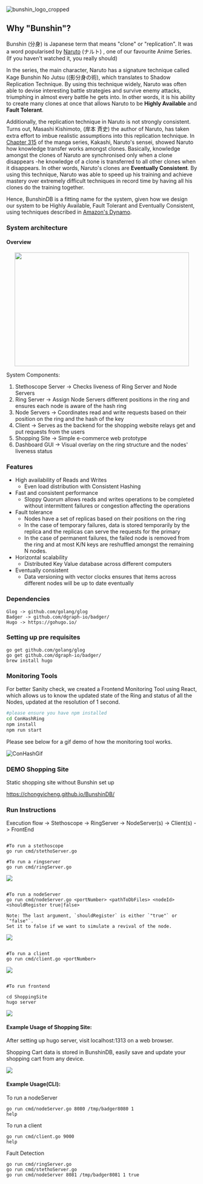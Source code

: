 

![bunshin_logo_cropped](./pics_gifs/bunshin_logo_cropped.png)

## Why "Bunshin"?

Bunshin (分身) is Japanese term that means "clone" or "replication". It was a word popularised by [Naruto](https://en.wikipedia.org/wiki/Naruto) (ナルト) , one of our favourite Anime Series. (If you haven't watched it, you really should) 

In the series, the main character, Naruto has a signature technique called Kage Bunshin No Jutsu ((影分身の術), which translates to Shadow Replication Technique. By using this technique widely, Naruto was often able to devise interesting battle strategies and survive enemy attacks, triumphing in almost every battle he gets into. In other words, it is his ability to create many clones at once that allows Naruto to be **Highly Available** and  **Fault Tolerant**. 

Additionally, the replication technique in Naruto is not strongly consistent. Turns out, Masashi Kishimoto, (岸本 斉史) the author of Naruto, has taken extra effort to imbue realistic assumptions into this replication technique.  In [Chapter 315](https://naruto.fandom.com/wiki/Special_Training!!) of the manga series, Kakashi, Naruto's sensei, showed Naruto how knowledge transfer works amongst clones. Basically, knowledge amongst the clones of Naruto are synchronised only when a clone disappears -he knowledge of a clone is transferred to all other clones when it disappears. In other words, Naruto's clones are **Eventually Consistent**. By using this technique, Naruto was able to speed up his training and achieve mastery over extremely difficult techniques in record time by having all his clones do the training together. 

Hence, BunshinDB is a fitting name for the system, given how we design our system to be Highly Available, Fault Tolerant and Eventually Consistent, using techniques described in [Amazon's Dynamo](https://www.allthingsdistributed.com/2007/10/amazons_dynamo.html).



### System architecture

#### Overview

<p align="center">
  <img width="460" height="300" src="pics_gifs/Overview_Architecture.png">
</p>

System Components:
1. Stethoscope Server -> Checks liveness of Ring Server and Node Servers
2. Ring Server -> Assign Node Servers different positions in the ring and ensures each node is aware of the hash ring
3. Node Servers -> Coordinates read and write requests based on their position on the ring and the hash of the key
4. Client -> Serves as the backend for the shopping website relays get and put requests from the users
5. Shopping Site -> Simple e-commerce web prototype
6. Dashboard GUI -> Visual overlay on the ring structure and the nodes' liveness status

### Features
* High availability of Reads and Writes
  * Even load distribution with Consistent Hashing
* Fast and consistent performance
  * Sloppy Quorum allows reads and writes operations to be completed without intermittent failures or congestion affecting the operations
* Fault tolerance
  * Nodes have a set of replicas based on their positions on the ring
  * In the case of temporary failures, data is stored temporarily by the replica and the replicas can serve the requests for the primary
  * In the case of permanent failures, the failed node is removed from the ring and at most K/N keys are reshuffled amongst the remaining N nodes.
* Horizontal scalability
  * Distributed Key Value database across different computers
* Eventually consistent
  * Data versioning with vector clocks ensures that items across different nodes will be up to date eventually

### Dependencies 
```cassandraql
Glog -> github.com/golang/glog
Badger -> github.com/dgraph-io/badger/
Hugo -> https://gohugo.io/
```

### Setting up pre requisites
```cassandraql
go get github.com/golang/glog
go get github.com/dgraph-io/badger/
brew install hugo
```


### Monitoring Tools 

For better Sanity check, we created a Frontend Monitoring Tool using React, which allows us to know the updated state of the Ring and status of all the Nodes, updated at the resolution of 1 second. 

```bash
#please ensure you have npm installed
cd ConHashRing
npm install 
npm run start 
```

Please see below for a gif demo of how the monitoring tool works. 

![ConHashGif](./pics_gifs/ConHashGif.gif)



### DEMO Shopping Site

Static shopping site without Bunshin set up

https://chongyicheng.github.io/BunshinDB/

### Run Instructions 

Execution flow -> Stethoscope -> RingServer -> NodeServer(s) -> Client(s) -> FrontEnd

```cassandraql

#To run a stethoscope
go run cmd/stethoServer.go 

#To run a ringserver
go run cmd/ringServer.go 

```
![](pics_gifs/stethoring.gif)

```cassandraql

#To run a nodeServer
go run cmd/nodeServer.go <portNumber> <pathToDbFiles> <nodeId> <shouldRegister true|false> 

Note: The last argument, `shouldRegister` is either `"true"` or `"false"`. 
Set it to false if we want to simulate a revival of the node.  

```
![](pics_gifs/nodes.gif)

```cassandraql

#To run a client 
go run cmd/client.go <portNumber> 

```

![](pics_gifs/client.gif)

```cassandraql

#To run frontend

cd ShoppingSite
hugo server

```
![](pics_gifs/hugo.gif)

#### Example Usage of Shopping Site:
After setting up hugo server, visit localhost:1313 on a web browser.

Shopping Cart data is stored in BunshinDB, easily save and update your shopping cart from any device.

![](pics_gifs/shopping1.gif)


#### Example Usage(CLI): 
To run a nodeServer
```cassandraq#
go run cmd/nodeServer.go 8080 /tmp/badger8080 1
help 
```
To run a client 
```cassandraql
go run cmd/client.go 9000
help 
```

Fault Detection 
```cassandraql
go run cmd/ringServer.go
go run cmd/stethoServer.go
go run cmd/nodeServer 8081 /tmp/badger8081 1 true 

```
